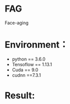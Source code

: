 # FAG
Face-aging
# Environment：
* python == 3.6.0
* Tensoflow == 1.13.1
* Cuda == 9.0
* cudnn ==7.3.1

# Result:
